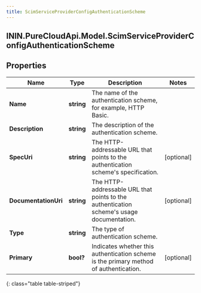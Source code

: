 ```yaml
---
title: ScimServiceProviderConfigAuthenticationScheme
---
```

## ININ.PureCloudApi.Model.ScimServiceProviderConfigAuthenticationScheme

## Properties

|Name | Type | Description | Notes|
|------------ | ------------- | ------------- | -------------|
| **Name** | **string** | The name of the authentication scheme, for example, HTTP Basic. | |
| **Description** | **string** | The description of the authentication scheme. | |
| **SpecUri** | **string** | The HTTP-addressable URL that points to the authentication scheme&#39;s specification. | [optional] |
| **DocumentationUri** | **string** | The HTTP-addressable URL that points to the authentication scheme&#39;s usage documentation. | [optional] |
| **Type** | **string** | The type of authentication scheme. | |
| **Primary** | **bool?** | Indicates whether this authentication scheme is the primary method of authentication. | [optional] |
{: class="table table-striped"}


